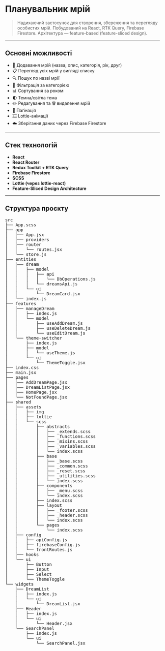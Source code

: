# Планувальник мрій

> Надихаючий застосунок для створення, збереження та перегляду особистих мрій.
> Побудований на React, RTK Query, Firebase Firestore. Архітектура — feature-based (feature-sliced design).

---

## Основні можливості

- 📝 Додавання мрій (назва, опис, категорія, рік, друг)
- 📋 Перегляд усіх мрій у вигляді списку
- 🔍 Пошук по назві мрії
- 📂 Фільтрація за категорією
- 📊 Сортування за роком
- 🌓 Темна/світла тема
- ✏️ Редагування та 🗑️ видалення мрій
- 📄 Пагінація
- 🎞️ Lottie-анімації
- ☁️ Зберігання даних через Firebase Firestore

---

## Стек технологій

- **React**
- **React Router**
- **Redux Toolkit + RTK Query**
- **Firebase Firestore**
- **SCSS**
- **Lottie (через lottie-react)**
- **Feature-Sliced Design Architecture**

---

## Структура проєкту
<pre>
src
├── App.scss
├── app
│   ├── App.jsx
│   ├── providers
│   ├── router
│   │   └── routes.jsx
│   └── store.js
├── entities
│   ├── dream
│   │   ├── model
│   │   │   ├── api
│   │   │   │   └── DbOperations.js
│   │   │   └── dreamsApi.js
│   │   └── ui
│   │       └── DreamCard.jsx
│   └── index.js
├── features
│   ├── manageDream
│   │   ├── index.js
│   │   └── model
│   │       ├── useAddDream.js
│   │       ├── useDeleteDream.js
│   │       └── useEditDream.js
│   └── theme-switcher
│       ├── index.js
│       ├── model
│       │   └── useTheme.js
│       └── ui
│           └── ThemeToggle.jsx
├── index.css
├── main.jsx
├── pages
│   ├── AddDreamPage.jsx
│   ├── DreamListPage.jsx
│   ├── HomePage.jsx
│   └── NotFoundPage.jsx
├── shared
│   ├── assets
│   │   ├── img
│   │   ├── lottie
│   │   └── scss
│   │       ├── abstracts
│   │       │   ├── _extends.scss
│   │       │   ├── _functions.scss
│   │       │   ├── _mixins.scss
│   │       │   ├── _variables.scss
│   │       │   └── index.scss
│   │       ├── base
│   │       │   ├── _base.scss
│   │       │   ├── _common.scss
│   │       │   ├── _reset.scss
│   │       │   ├── _utilities.scss
│   │       │   └── index.scss
│   │       ├── components
│   │       │   ├── _menu.scss
│   │       │   └── index.scss
│   │       ├── index.scss
│   │       ├── layout
│   │       │   ├── _footer.scss
│   │       │   ├── _header.scss
│   │       │   └── index.scss
│   │       └── pages
│   │           └── index.scss
│   ├── config
│   │   ├── apiConfig.js
│   │   ├── firebaseConfig.js
│   │   └── frontRoutes.js
│   ├── hooks
│   └── ui
│       ├── Button
│       ├── Input
│       ├── Select
│       └── ThemeToggle
└── widgets
    ├── DreamList
    │   ├── index.js
    │   └── ui
    │       └── DreamList.jsx
    ├── Header
    │   ├── index.js
    │   └── ui
    │       └── Header.jsx
    └── SearchPanel
        ├── index.js
        └── ui
            └── SearchPanel.jsx
</pre>